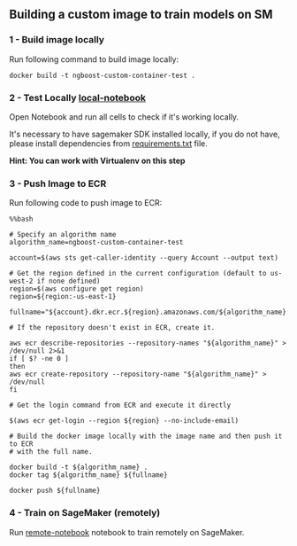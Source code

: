 ## Building a custom image to train models on SM

### 1 - Build image locally

Run following command to build image locally:

```
docker build -t ngboost-custom-container-test .
```

### 2 - Test Locally [local-notebook](local-notebook.ipynb)

Open Notebook and run all cells to check if it's working locally.

It's necessary to have sagemaker SDK installed locally, if you do not have, please install dependencies from [requirements.txt](requirements.txt) file.

**Hint: You can work with Virtualenv on this step**

### 3 - Push Image to ECR

Run following code to push image to ECR:

```
%%bash

# Specify an algorithm name
algorithm_name=ngboost-custom-container-test

account=$(aws sts get-caller-identity --query Account --output text)

# Get the region defined in the current configuration (default to us-west-2 if none defined)
region=$(aws configure get region)
region=${region:-us-east-1}

fullname="${account}.dkr.ecr.${region}.amazonaws.com/${algorithm_name}:latest"

# If the repository doesn't exist in ECR, create it.

aws ecr describe-repositories --repository-names "${algorithm_name}" > /dev/null 2>&1
if [ $? -ne 0 ]
then
aws ecr create-repository --repository-name "${algorithm_name}" > /dev/null
fi

# Get the login command from ECR and execute it directly

$(aws ecr get-login --region ${region} --no-include-email)

# Build the docker image locally with the image name and then push it to ECR
# with the full name.

docker build -t ${algorithm_name} .
docker tag ${algorithm_name} ${fullname}

docker push ${fullname}
```

### 4 - Train on SageMaker (remotely)

Run [remote-notebook](remote-notebook.ipynb) notebook to train remotely on SageMaker.

